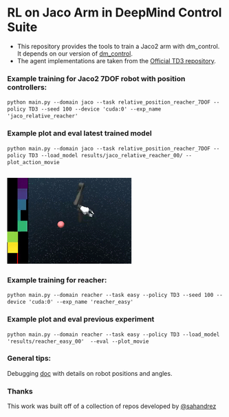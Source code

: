 # RL on Jaco Arm in DeepMind Control Suite

* This repository provides the tools to train a Jaco2 arm with dm_control. It depends on our version of [dm_control](https://github.com/johannah/dm_control/commit/c96d43f9481ed30c202a980cf06f3cdaced8854f). 
* The agent implementations are taken from the [Official TD3 repository](https://github.com/sfujim/TD3).

### Example training for Jaco2 7DOF robot with position controllers:
```
python main.py --domain jaco --task relative_position_reacher_7DOF --policy TD3 --seed 100 --device 'cuda:0' --exp_name 'jaco_relative_reacher'
```

### Example plot and eval latest trained model
```
python main.py --domain jaco --task relative_position_reacher_7DOF --policy TD3 --load_model results/jaco_relative_reacher_00/ --plot_action_movie

```

![](media/jaco_reacher.gif)
--- 

### Example training for reacher:
```
python main.py --domain reacher --task easy --policy TD3 --seed 100 --device 'cuda:0' --exp_name 'reacher_easy'
```

### Example plot and eval previous experiment
```
python main.py --domain reacher --task easy --policy TD3 --load_model 'results/reacher_easy_00'  --eval --plot_movie
```


### General tips:

Debugging [doc](https://docs.google.com/document/d/1FZcfzBCuFEt6Y-qjXhoz6kRAw_23119vy4JQ7mlBOYM/edit?usp=sharing) with details on robot positions and angles. 

### Thanks

This work was built off of a collection of repos developed by [@sahandrez](https://github.com/sahandrez)
